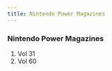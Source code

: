 ```yaml
---
title: Nintendo Power Magazines
---
```


### Nintendo Power Magazines

<ol>
<li>Vol 31</li>
<li>Vol 60</li>
</ol>
